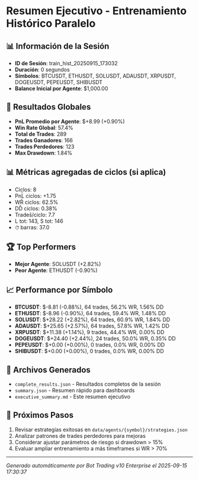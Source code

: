 # Resumen Ejecutivo - Entrenamiento Histórico Paralelo

## 📊 Información de la Sesión
- **ID de Sesión**: train_hist_20250915_173032
- **Duración**: 0 segundos
- **Símbolos**: BTCUSDT, ETHUSDT, SOLUSDT, ADAUSDT, XRPUSDT, DOGEUSDT, PEPEUSDT, SHIBUSDT
- **Balance Inicial por Agente**: $1,000.00

## 🎯 Resultados Globales
- **PnL Promedio por Agente**: $+8.99 (+0.90%)
- **Win Rate Global**: 57.4%
- **Total de Trades**: 289
- **Trades Ganadores**: 166
- **Trades Perdedores**: 123
- **Max Drawdown**: 1.84%

## 📊 Métricas agregadas de ciclos (si aplica)
- Ciclos: 8
- PnL̄ ciclos: +1.75
- WR̄ ciclos: 62.5%
- DD̄ ciclos: 0.38%
- Trades̄/ciclo: 7.7
- L tot: 143, S tot: 146
- ⏱̄ barras: 37.0


## 🏆 Top Performers
- **Mejor Agente**: SOLUSDT (+2.82%)
- **Peor Agente**: ETHUSDT (-0.90%)

## 📈 Performance por Símbolo
- **BTCUSDT**: $-8.81 (-0.88%), 64 trades, 56.2% WR, 1.56% DD
- **ETHUSDT**: $-8.96 (-0.90%), 64 trades, 59.4% WR, 1.48% DD
- **SOLUSDT**: $+28.22 (+2.82%), 64 trades, 60.9% WR, 1.84% DD
- **ADAUSDT**: $+25.65 (+2.57%), 64 trades, 57.8% WR, 1.42% DD
- **XRPUSDT**: $+11.38 (+1.14%), 9 trades, 44.4% WR, 0.00% DD
- **DOGEUSDT**: $+24.40 (+2.44%), 24 trades, 50.0% WR, 0.35% DD
- **PEPEUSDT**: $+0.00 (+0.00%), 0 trades, 0.0% WR, 0.00% DD
- **SHIBUSDT**: $+0.00 (+0.00%), 0 trades, 0.0% WR, 0.00% DD

## 📁 Archivos Generados
- `complete_results.json` - Resultados completos de la sesión
- `summary.json` - Resumen rápido para dashboards
- `executive_summary.md` - Este resumen ejecutivo

## 🎯 Próximos Pasos
1. Revisar estrategias exitosas en `data/agents/{symbol}/strategies.json`
2. Analizar patrones de trades perdedores para mejoras
3. Considerar ajustar parámetros de riesgo si drawdown > 15%
4. Evaluar ampliar entrenamiento a más timeframes si WR > 70%

---
*Generado automáticamente por Bot Trading v10 Enterprise el 2025-09-15 17:30:37*
